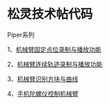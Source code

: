 # 松灵技术帖代码
Piper系列

1、[机械臂固定点位录制与播放功能](https://github.com/agilexrobotics/Agilex-College/tree/master/piper/recordAndPlayPos)

2、[机械臂连续轨迹录制与播放功能](https://github.com/agilexrobotics/Agilex-College/tree/master/piper/recordAndPlayTraj)

3、[机械臂识别方块与曲线](https://github.com/agilexrobotics/Agilex-College/tree/master/piper/cubeAndLineDet)

4、[手机陀螺仪控制机械臂](https://github.com/agilexrobotics/Agilex-College/tree/master/piper/mobilePhoneCtl)
